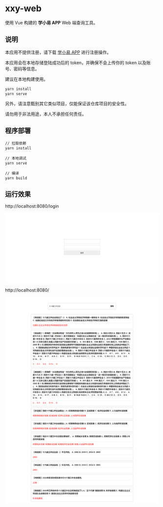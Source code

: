 # xxy-web

使用 Vue 构建的 **学小易 APP** Web 端查询工具。

## 说明

本应用不提供注册，请下载 [学小易 APP](https://www.51xuexiaoyi.com/download) 进行注册操作。

本应用会在本地存储登陆成功后的 token，并确保不会上传你的 token 以及账号、密码等信息。

建议在本地构建使用。

```
yarn install
yarn serve
```

另外，请注意甄别其它类似项目，仅能保证该仓库项目的安全性。

请勿用于非法用途，本人不承担任何责任。

## 程序部署

```
// 拉取依赖
yarn install

// 本地调试
yarn serve

// 编译
yarn build
```

## 运行效果

http://localhost:8080/login

![Login](/images/login.png)

http://localhost:8080/

![Search](images/search.png)
